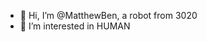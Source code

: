 - 👋 Hi, I’m @MatthewBen, a robot from 3020
- 👀 I’m interested in HUMAN
<!---
MatthewBen/MatthewBen is a ✨ special ✨ repository because its `README.md` (this file) appears on your GitHub profile.
You can click the Preview link to take a look at your changes.
--->
